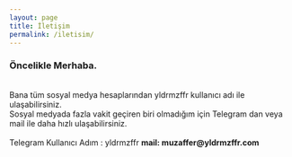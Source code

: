 ```yaml
---
layout: page
title: İletişim
permalink: /iletisim/
---
```


### Öncelikle Merhaba.
<br>
  Bana tüm sosyal medya hesaplarından yldrmzffr kullanıcı adı ile ulaşabilirsiniz.
<br>
  Sosyal medyada fazla vakit geçiren biri olmadığım için Telegram dan veya mail ile daha hızlı ulaşabilirsiniz.
<br><br>
    Telegram Kullanıcı Adım : yldrmzffr
<b>
  mail: muzaffer@yldrmzffr.com
</b>

